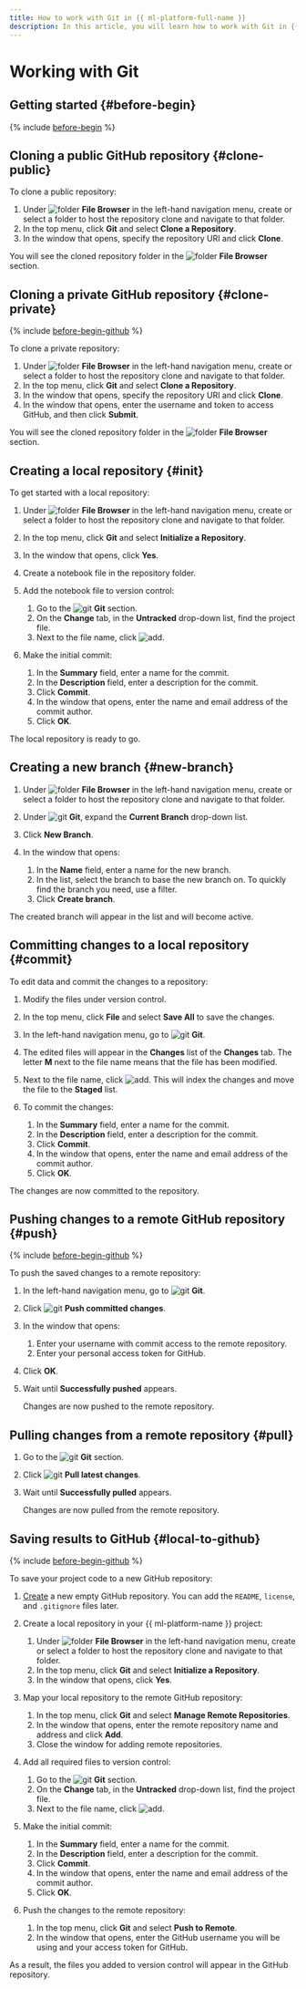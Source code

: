 ```yaml
---
title: How to work with Git in {{ ml-platform-full-name }}
description: In this article, you will learn how to work with Git in {{ ml-platform-name }}.
---
```


# Working with Git

## Getting started {#before-begin}

{% include [before-begin](../../../_includes/datasphere/ui-before-begin.md) %}

## Cloning a public GitHub repository {#clone-public}

To clone a public repository:

1. Under ![folder](../../../_assets/datasphere/jupyterlab/folder.svg) **File Browser** in the left-hand navigation menu, create or select a folder to host the repository clone and navigate to that folder.
1. In the top menu, click **Git** and select **Clone a Repository**.
1. In the window that opens, specify the repository URI and click **Clone**.

You will see the cloned repository folder in the ![folder](../../../_assets/datasphere/jupyterlab/folder.svg) **File Browser** section.

## Cloning a private GitHub repository {#clone-private}

{% include [before-begin-github](../../../_includes/datasphere/before-you-begin-github.md) %}

To clone a private repository:

1. Under ![folder](../../../_assets/datasphere/jupyterlab/folder.svg) **File Browser** in the left-hand navigation menu, create or select a folder to host the repository clone and navigate to that folder.
1. In the top menu, click **Git** and select **Clone a Repository**.
1. In the window that opens, specify the repository URI and click **Clone**.
1. In the window that opens, enter the username and token to access GitHub, and then click **Submit**.

You will see the cloned repository folder in the ![folder](../../../_assets/datasphere/jupyterlab/folder.svg) **File Browser** section.

## Creating a local repository {#init}

To get started with a local repository:

1. Under ![folder](../../../_assets/datasphere/jupyterlab/folder.svg) **File Browser** in the left-hand navigation menu, create or select a folder to host the repository clone and navigate to that folder.
1. In the top menu, click **Git** and select **Initialize a Repository**.
1. In the window that opens, click **Yes**.
1. Create a notebook file in the repository folder.
1. Add the notebook file to version control:

    1. Go to the ![git](../../../_assets/datasphere/jupyterlab/git.svg) **Git** section.
    1. On the **Change** tab, in the **Untracked** drop-down list, find the project file.
    1. Next to the file name, click ![add](../../../_assets/datasphere/jupyterlab/add.svg).

1. Make the initial commit:

    1. In the **Summary** field, enter a name for the commit.
    1. In the **Description** field, enter a description for the commit.
    1. Click **Commit**.
    1. In the window that opens, enter the name and email address of the commit author.
    1. Click **OK**.

The local repository is ready to go.

## Creating a new branch {#new-branch}

1. Under ![folder](../../../_assets/datasphere/jupyterlab/folder.svg) **File Browser** in the left-hand navigation menu, create or select a folder to host the repository clone and navigate to that folder.
1. Under ![git](../../../_assets/datasphere/jupyterlab/git.svg) **Git**, expand the **Current Branch** drop-down list.
1. Click **New Branch**.
1. In the window that opens:

    1. In the **Name** field, enter a name for the new branch.
    1. In the list, select the branch to base the new branch on. To quickly find the branch you need, use a filter.
    1. Click **Create branch**.

The created branch will appear in the list and will become active.

## Committing changes to a local repository {#commit}

To edit data and commit the changes to a repository:

1. Modify the files under version control.
1. In the top menu, click **File** and select **Save All** to save the changes.
1. In the left-hand navigation menu, go to ![git](../../../_assets/datasphere/jupyterlab/git.svg) **Git**.
1. The edited files will appear in the **Changes** list of the **Changes** tab. The letter **M** next to the file name means that the file has been modified.
1. Next to the file name, click ![add](../../../_assets/datasphere/jupyterlab/add.svg). This will index the changes and move the file to the **Staged** list.

1. To commit the changes:

    1. In the **Summary** field, enter a name for the commit.
    1. In the **Description** field, enter a description for the commit.
    1. Click **Commit**.
    1. In the window that opens, enter the name and email address of the commit author.
    1. Click **OK**.

The changes are now committed to the repository.

## Pushing changes to a remote GitHub repository {#push}

{% include [before-begin-github](../../../_includes/datasphere/before-you-begin-github.md) %}

To push the saved changes to a remote repository:

1. In the left-hand navigation menu, go to ![git](../../../_assets/datasphere/jupyterlab/git.svg) **Git**.
1. Click ![git](../../../_assets/datasphere/jupyterlab/push.svg) **Push committed changes**.
1. In the window that opens:

    1. Enter your username with commit access to the remote repository.
    1. Enter your personal access token for GitHub.

1. Click **OK**.
1. Wait until **Successfully pushed** appears.

   Changes are now pushed to the remote repository.

## Pulling changes from a remote repository {#pull}

1. Go to the ![git](../../../_assets/datasphere/jupyterlab/git.svg) **Git** section.
1. Click ![git](../../../_assets/datasphere/jupyterlab/pull.svg) **Pull latest changes**.
1. Wait until **Successfully pulled** appears.

   Changes are now pulled from the remote repository.

## Saving results to GitHub {#local-to-github}

{% include [before-begin-github](../../../_includes/datasphere/before-you-begin-github.md) %}

To save your project code to a new GitHub repository:

1. [Create](https://docs.github.com/en/repositories/creating-and-managing-repositories/creating-a-new-repository) a new empty GitHub repository. You can add the `README`, `license`, and `.gitignore` files later.
1. Create a local repository in your {{ ml-platform-name }} project:

   1. Under ![folder](../../../_assets/datasphere/jupyterlab/folder.svg) **File Browser** in the left-hand navigation menu, create or select a folder to host the repository clone and navigate to that folder.
   1. In the top menu, click **Git** and select **Initialize a Repository**.
   1. In the window that opens, click **Yes**.

1. Map your local repository to the remote GitHub repository:

   1. In the top menu, click **Git** and select **Manage Remote Repositories**.
   1. In the window that opens, enter the remote repository name and address and click **Add**.
   1. Close the window for adding remote repositories.

1. Add all required files to version control:

   1. Go to the ![git](../../../_assets/datasphere/jupyterlab/git.svg) **Git** section.
   1. On the **Change** tab, in the **Untracked** drop-down list, find the project file.
   1. Next to the file name, click ![add](../../../_assets/datasphere/jupyterlab/add.svg).

1. Make the initial commit:

   1. In the **Summary** field, enter a name for the commit.
   1. In the **Description** field, enter a description for the commit.
   1. Click **Commit**.
   1. In the window that opens, enter the name and email address of the commit author.
   1. Click **OK**.

1. Push the changes to the remote repository:

   1. In the top menu, click **Git** and select **Push to Remote**.
   1. In the window that opens, enter the GitHub username you will be using and your access token for GitHub.

As a result, the files you added to version control will appear in the GitHub repository.
